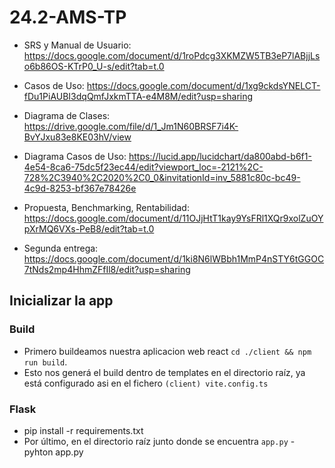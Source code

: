 # 24.2-AMS-TP
 
- SRS y Manual de Usuario: https://docs.google.com/document/d/1roPdcg3XKMZW5TB3eP7lABjjLso6b86OS-KTrP0_U-s/edit?tab=t.0

- Casos de Uso: https://docs.google.com/document/d/1xg9ckdsYNELCT-fDu1PiAUBI3dqQmfJxkmTTA-e4M8M/edit?usp=sharing

- Diagrama de Clases: https://drive.google.com/file/d/1_Jm1N60BRSF7i4K-BvYJxu83e8KE03hV/view

- Diagrama Casos de Uso: https://lucid.app/lucidchart/da800abd-b6f1-4e54-8ca6-75dc5f23ec44/edit?viewport_loc=-2121%2C-728%2C3940%2C2020%2C0_0&invitationId=inv_5881c80c-bc49-4c9d-8253-bf367e78426e

- Propuesta, Benchmarking, Rentabilidad: https://docs.google.com/document/d/11OJjHtT1kay9YsFRl1XQr9xolZuOYpXrMQ6VXs-PeB8/edit?tab=t.0

- Segunda entrega: https://docs.google.com/document/d/1ki8N6lWBbh1MmP4nSTY6tGGOC7tNds2mp4HhmZFfIl8/edit?usp=sharing



## Inicializar la app

### Build
- Primero buildeamos nuestra aplicacion web react `cd ./client && npm run build`. 
- Esto nos generá el build dentro de templates en el directorio raíz, ya está configurado asi en el fichero `(client) vite.config.ts`


### Flask
- pip install -r requirements.txt
- Por último, en el directorio raíz junto donde se encuentra `app.py` - pyhton app.py
